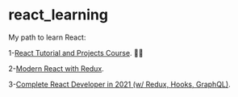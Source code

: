 # react_learning
My path to learn React:

1-[React Tutorial and Projects Course](https://www.udemy.com/course/react-tutorial-and-projects-course/). 🏃‍♂️

2-[Modern React with Redux](https://www.udemy.com/course/react-redux/).

3-[Complete React Developer in 2021 (w/ Redux, Hooks, GraphQL)](https://www.udemy.com/course/complete-react-developer-zero-to-mastery/).
